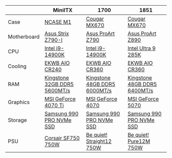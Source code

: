 |  | MiniITX | 1700 | 1851 |
| --- | --- | --- | --- |
| Case | [NCASE M1](https://ncased.com/products/m1-classic?srsltid=AfmBOoqzC_mmD5G9yc8sZ-iAbEUfBYUw_uWU5RHJxGQt9XLTLrvQSNAb) | [Cougar MX670](https://cougargaming.com/products/cases/mx670-rgb/) | [Cougar MX670](https://cougargaming.com/products/cases/mx670-rgb/) |
| Motherboard | [Asus Strix Z790-I](https://rog.asus.com/motherboards/rog-strix/rog-strix-z790-i-gaming-wifi-model/) | [Asus ProArt Z790](https://www.asus.com/motherboards-components/motherboards/proart/proart-z790-creator-wifi/) | [Asus ProArt Z890](https://www.asus.com/motherboards-components/motherboards/proart/proart-z890-creator-wifi/) |
| CPU | [Intel i9-14900K](https://www.intel.com/content/www/us/en/products/sku/236773/intel-core-i9-processor-14900k-36m-cache-up-to-6-00-ghz/specifications.html) | [Intel i9-14900K](https://www.intel.com/content/www/us/en/products/sku/236773/intel-core-i9-processor-14900k-36m-cache-up-to-6-00-ghz/specifications.html) | [Intel Ultra 9 285K](https://www.intel.com/content/www/us/en/products/sku/241060/intel-core-ultra-9-processor-285k-36m-cache-up-to-5-70-ghz/specifications.html) |
| Cooling | [EKWB AIO CR240](https://www.ekwb.com/shop/ek-nucleus-aio-cr240-dark) | [EKWB AIO CR360](https://www.ekwb.com/shop/ek-nucleus-aio-cr360-dark) | [EKWB AIO CR360](https://www.ekwb.com/shop/ek-nucleus-aio-cr360-dark) |
| RAM | [Kingstone 32GB DDR5 5600MT/s](https://www.kingston.com/en/memory/search/model/106203/asus-rog-strix-z790-i-gaming-wifi?speed=5600mt%2Fs&capacity=48%7C32&kits=single%20module) | [Kingstone 48GB DDR5 6000MT/s](https://www.kingston.com/en/memory/search/model/106328/asus-proart-z790-creator-wifi?speed=6000mt%2Fs&capacity=48&kits=single%20module) | [Kingstone 48GB DDR5 6400MT/s](https://www.kingston.com/en/memory/search/model/110140/asus-proart-z890-creator-wifi?speed=6400mt%2Fs&capacity=48&kits=single%20module) |
| Graphics | [MSI GeForce 4070 Ti](https://www.msi.com/Graphics-Card/GeForce-RTX-4070-Ti-VENTUS-2X-12G-OC?_gl=1*us61oj*_up*MQ..*_ga*MTI4MDgzMjc0OS4xNzM2OTUzMjQ3*_ga_2FQZ8W9D09*MTczNjk1MzI0NC4xLjAuMTczNjk1MzI0NC42MC4wLjA.) | [MSI GeForce 4070](https://www.msi.com/Graphics-Card/GeForce-RTX-4070-VENTUS-3X-12G-OC?_gl=1*scixu0*_up*MQ..*_ga*MTI4MDgzMjc0OS4xNzM2OTUzMjQ3*_ga_2FQZ8W9D09*MTczNjk1MzI0NC4xLjAuMTczNjk1MzI0NC42MC4wLjA.) | [MSI GeForce 5070](https://www.msi.com/Graphics-Card/GeForce-RTX-5070-12G-VENTUS-3X-OC?_gl=1*pklghl*_up*MQ..*_ga*MTI4MDgzMjc0OS4xNzM2OTUzMjQ3*_ga_2FQZ8W9D09*MTczNjk1MzI0NC4xLjAuMTczNjk1MzI0NC42MC4wLjA.) |
| Storage | [Samsung 990 PRO NVMe SSD](https://www.samsung.com/us/computing/memory-storage/solid-state-drives/990-pro-pcie-4-0-nvme-ssd-2tb-mz-v9p2t0b-am/) | [Samsung 990 PRO NVMe SSD](https://www.samsung.com/us/computing/memory-storage/solid-state-drives/990-pro-pcie-4-0-nvme-ssd-2tb-mz-v9p2t0b-am/) | [Samsung 990 PRO NVMe SSD](https://www.samsung.com/us/computing/memory-storage/solid-state-drives/990-pro-pcie-4-0-nvme-ssd-2tb-mz-v9p2t0b-am/) |
| PSU | [Corsair SF750 750W](https://www.corsair.com/us/en/p/certified-refurbished/cp-9020186-na-rf/corsair-sf-series-sf750-fully-modular-80-plus-platinum-na-refurb#) | [Be quiet! Straight12 750W](https://www.bequiet.com/en/powersupply/4111) | [Be quiet! Pure12M 750W](https://www.bequiet.com/en/powersupply/4073) |
